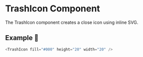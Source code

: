 # TrashIcon Component

The TrashIcon component creates a close icon using inline SVG.

## Example 🚀

```javascript
<TrashIcon fill="#000" height="20" width="20" />
```
